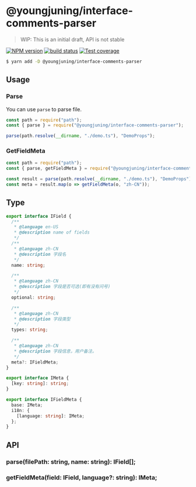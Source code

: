 # @youngjuning/interface-comments-parser

> WIP: This is an initial draft, API is not stable

[![NPM version][npm-image]][npm-url]
[![build status][travis-image]][travis-url]
[![Test coverage][codecov-image]][codecov-url]

[npm-image]: https://img.shields.io/npm/v/@youngjuning/interface-comments-parser.svg?style=flat-square
[npm-url]: https://npmjs.org/package/@youngjuning/interface-comments-parser
[travis-image]: https://img.shields.io/travis/youngjuning/interface-comments-parser.svg?style=flat-square
[travis-url]: https://travis-ci.org/youngjuning/interface-comments-parser
[codecov-image]: https://codecov.io/gh/youngjuning/interface-comments-parser/branch/master/graph/badge.svg
[codecov-url]: https://codecov.io/gh/youngjuning/interface-comments-parser

```bash
$ yarn add -D @youngjuning/interface-comments-parser
```

## Usage

### Parse

You can use `parse` to parse file.

```js
const path = require("path");
const { parse } = require("@youngjuning/interface-comments-parser");

parse(path.resolve(__dirname, "./demo.ts"), "DemoProps");
```

### GetFieldMeta

```js
const path = require("path");
const { parse, getFieldMeta } = require("@youngjuning/interface-comments-parser");

const result = parse(path.resolve(__dirname, "./demo.ts"), "DemoProps");
const meta = result.map(o => getFieldMeta(o, "zh-CN"));
```

## Type

```typescript
export interface IField {
  /**
   * @language en-US
   * @description name of fields
   */
  /**
   * @language zh-CN
   * @description 字段名
   */
  name: string;

  /**
   * @language zh-CN
   * @description 字段是否可选(即有没有问号)
   */
  optional: string;

  /**
   * @language zh-CN
   * @description 字段类型
   */
  types: string;

  /**
   * @language zh-CN
   * @description 字段信息，用户备注。
   */
  meta?: IFieldMeta;
}

export interface IMeta {
  [key: string]: string;
}

export interface IFieldMeta {
  base: IMeta;
  i18n: {
    [language: string]: IMeta;
  };
}
```

## API

### parse(filePath: string, name: string): IField[];

### getFieldMeta(field: IField, language?: string): IMeta;
